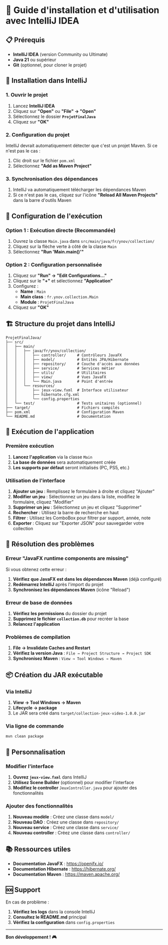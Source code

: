 # 🚀 Guide d'installation et d'utilisation avec IntelliJ IDEA

## 📋 Prérequis

- **IntelliJ IDEA** (version Community ou Ultimate)
- **Java 21** ou supérieur
- **Git** (optionnel, pour cloner le projet)

## 🔧 Installation dans IntelliJ

### 1. Ouvrir le projet

1. Lancez **IntelliJ IDEA**
2. Cliquez sur **"Open"** ou **"File" → "Open"**
3. Sélectionnez le dossier **`ProjetFinalJava`**
4. Cliquez sur **"OK"**

### 2. Configuration du projet

IntelliJ devrait automatiquement détecter que c'est un projet Maven. Si ce n'est pas le cas :

1. Clic droit sur le fichier `pom.xml`
2. Sélectionnez **"Add as Maven Project"**

### 3. Synchronisation des dépendances

1. IntelliJ va automatiquement télécharger les dépendances Maven
2. Si ce n'est pas le cas, cliquez sur l'icône **"Reload All Maven Projects"** dans la barre d'outils Maven

## 🎯 Configuration de l'exécution

### Option 1 : Exécution directe (Recommandée)

1. Ouvrez la classe `Main.java` dans `src/main/java/fr/ynov/collection/`
2. Cliquez sur la flèche verte à côté de la classe `Main`
3. Sélectionnez **"Run 'Main.main()'"**

### Option 2 : Configuration personnalisée

1. Cliquez sur **"Run" → "Edit Configurations..."**
2. Cliquez sur le **"+"** et sélectionnez **"Application"**
3. Configurez :
   - **Name** : `Main`
   - **Main class** : `fr.ynov.collection.Main`
   - **Module** : `ProjetFinalJava`
4. Cliquez sur **"OK"**

## 🏗️ Structure du projet dans IntelliJ

```
ProjetFinalJava/
├── src/
│   ├── main/
│   │   ├── java/fr/ynov/collection/
│   │   │   ├── controller/     # Contrôleurs JavaFX
│   │   │   ├── model/          # Entités JPA/Hibernate
│   │   │   ├── repository/     # Couche d'accès aux données
│   │   │   ├── service/        # Services métier
│   │   │   ├── utils/          # Utilitaires
│   │   │   ├── view/           # Vues JavaFX
│   │   │   └── Main.java       # Point d'entrée
│   │   └── resources/
│   │       ├── jeux-view.fxml  # Interface utilisateur
│   │       ├── hibernate.cfg.xml
│   │       └── config.properties
│   └── test/                   # Tests unitaires (optionnel)
├── target/                     # Fichiers compilés
├── pom.xml                     # Configuration Maven
└── README.md                   # Documentation
```

## 🚀 Exécution de l'application

### Première exécution

1. **Lancez l'application** via la classe `Main`
2. **La base de données** sera automatiquement créée
3. **Les supports par défaut** seront initialisés (PC, PS5, etc.)

### Utilisation de l'interface

1. **Ajouter un jeu** : Remplissez le formulaire à droite et cliquez "Ajouter"
2. **Modifier un jeu** : Sélectionnez un jeu dans la liste, modifiez le formulaire, cliquez "Modifier"
3. **Supprimer un jeu** : Sélectionnez un jeu et cliquez "Supprimer"
4. **Rechercher** : Utilisez la barre de recherche en haut
5. **Filtrer** : Utilisez les ComboBox pour filtrer par support, année, note
6. **Exporter** : Cliquez sur "Exporter JSON" pour sauvegarder votre collection

## 🔧 Résolution des problèmes

### Erreur "JavaFX runtime components are missing"

Si vous obtenez cette erreur :

1. **Vérifiez que JavaFX est dans les dépendances Maven** (déjà configuré)
2. **Redémarrez IntelliJ** après l'import du projet
3. **Synchronisez les dépendances Maven** (icône "Reload")

### Erreur de base de données

1. **Vérifiez les permissions** du dossier du projet
2. **Supprimez le fichier `collection.db`** pour recréer la base
3. **Relancez l'application**

### Problèmes de compilation

1. **File → Invalidate Caches and Restart**
2. **Vérifiez la version Java** : `File → Project Structure → Project SDK`
3. **Synchronisez Maven** : `View → Tool Windows → Maven`

## 📦 Création du JAR exécutable

### Via IntelliJ

1. **View → Tool Windows → Maven**
2. **Lifecycle → package**
3. Le JAR sera créé dans `target/collection-jeux-video-1.0.0.jar`

### Via ligne de commande

```bash
mvn clean package
```

## 🎨 Personnalisation

### Modifier l'interface

1. **Ouvrez `jeux-view.fxml`** dans IntelliJ
2. **Utilisez Scene Builder** (optionnel) pour modifier l'interface
3. **Modifiez le controller** `JeuxController.java` pour ajouter des fonctionnalités

### Ajouter des fonctionnalités

1. **Nouveau modèle** : Créez une classe dans `model/`
2. **Nouveau DAO** : Créez une classe dans `repository/`
3. **Nouveau service** : Créez une classe dans `service/`
4. **Nouveau controller** : Créez une classe dans `controller/`

## 📚 Ressources utiles

- **Documentation JavaFX** : https://openjfx.io/
- **Documentation Hibernate** : https://hibernate.org/
- **Documentation Maven** : https://maven.apache.org/

## 🆘 Support

En cas de problème :

1. **Vérifiez les logs** dans la console IntelliJ
2. **Consultez le README.md** principal
3. **Vérifiez la configuration** dans `config.properties`

---

**Bon développement ! 🎮** 